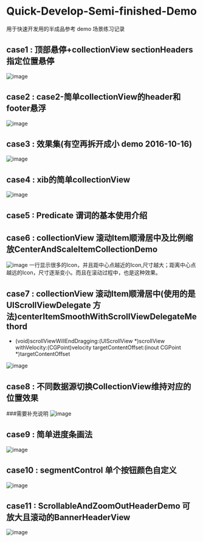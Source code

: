 # Quick-Develop-Semi-finished-Demo
用于快速开发用的半成品参考 demo
场景练习记录

## case1 : 顶部悬停+collectionView sectionHeaders指定位置悬停
![image](https://github.com/Jacob-LJ/Quick-Develop-Semi-finished-Demo/raw/master/Pics/case1.gif)


## case2 : case2-简单collectionView的header和footer悬浮
![image](https://github.com/Jacob-LJ/Quick-Develop-Semi-finished-Demo/raw/master/Pics/CollectionView-SimpleStickyHeaderFooter.gif)


## case3 : 效果集(有空再拆开成小 demo 2016-10-16)
![image](https://github.com/Jacob-LJ/Quick-Develop-Semi-finished-Demo/raw/master/Pics/case3.gif)

## case4 : xib的简单collectionView
![image](https://github.com/Jacob-LJ/Quick-Develop-Semi-finished-Demo/raw/master/Pics/case4.png)

## case5 : Predicate 谓词的基本使用介绍

## case6 : collectionView 滚动Item顺滑居中及比例缩放CenterAndScaleItemCollectionDemo
![image](https://github.com/Jacob-LJ/Quick-Develop-Semi-finished-Demo/raw/master/Pics/CenterAndScaleItemCollectionDemo.gif)
一行显示很多的Icon，并且距中心点越近的Icon,尺寸越大；距离中心点越远的Icon，尺寸逐渐变小。而且在滚动过程中，也是这种效果。

## case7 : collectionView 滚动Item顺滑居中(使用的是 UIScrollViewDelegate 方法)centerItemSmoothWithScrollViewDelegateMethord

- (void)scrollViewWillEndDragging:(UIScrollView *)scrollView withVelocity:(CGPoint)velocity targetContentOffset:(inout CGPoint *)targetContentOffset

![image](https://github.com/Jacob-LJ/Quick-Develop-Semi-finished-Demo/raw/master/Pics/centerItemSmoothWithScrollViewDelegateMethord.gif)

## case8 : 不同数据源切换CollectionView维持对应的位置效果
###需要补充说明
![image](https://github.com/Jacob-LJ/Quick-Develop-Semi-finished-Demo/raw/master/Pics/keepPositon.gif)

## case9 : 简单进度条画法
![image](https://github.com/Jacob-LJ/Quick-Develop-Semi-finished-Demo/raw/master/Pics/ProgressIndicator.gif)

## case10 : segmentControl 单个按钮颜色自定义
![image](https://github.com/Jacob-LJ/Quick-Develop-Semi-finished-Demo/raw/master/Pics/segmentControlSetdifferentColor.gif)

## case11 : ScrollableAndZoomOutHeaderDemo 可放大且滚动的BannerHeaderView
![image](https://github.com/Jacob-LJ/Quick-Develop-Semi-finished-Demo/raw/master/Pics/ScrollableAndZoomOutHeaderDemo.gif)



